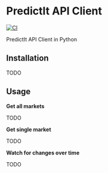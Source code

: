 # PredictIt API Client

[![CI](https://github.com/evbarnett/predictit_api_client/workflows/CI/badge.svg?event=push)](https://github.com/evbarnett/predictit_api_client/actions?query=event%3Apush+branch%3Amaster+workflow%3ACI)

PredictIt API Client in Python

## Installation

TODO

## Usage

**Get all markets**

TODO

**Get single market**

TODO

**Watch for changes over time**

TODO
